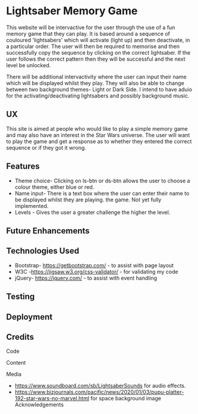 # Lightsaber Memory Game

This website will be intervactive for the user through the use of a fun memory game that they can play.
It is based around a sequence of couloured 'lightsabers' which will activate (light up) and then deactivate, in a 
particular order. The user will then be required to memorise and then successfully copy the sequence by clicking
on the correct lightsaber. If the user follows the correct pattern then they will be successful and the next level 
be unlocked.

There will be additional intervactivity where the user can input their name which will be displayed whilst they
play. They will also be able to change between two background themes- Light or Dark Side. I intend to have aduio for
the activating/deactivating lightsabers and possibly background music.

## UX
This site is aimed at people who would like to play a simple memory game and may also have an interest in the Star Wars
universe.
The user will want to play the game and get a response as to whether they entered the correct sequence or if they
got it wrong.
## Features
* Theme choice- Clicking on ls-btn or ds-btn allows the user to choose a colour theme, either blue or red.
* Name input- There is a text box where the user can enter their name to be displayed whilst they are playing.
              the game. Not yet fully implemented.
* Levels - Gives the user a greater challenge the higher the level.

## Future Enhancements

## Technologies Used
* Bootstrap- https://getbootstrap.com/ - to assist with page layout
* W3C -https://jigsaw.w3.org/css-validator/ - for validating my code
* jQuery- https://jquery.com/ - to assist with event handling

## Testing





## Deployment


## Credits
Code


Content


Media      
* https://www.soundboard.com/sb/LightsaberSounds for audio effects.
* https://www.bizjournals.com/pacific/news/2020/01/03/pupu-platter-192-star-wars-no-marvel.html for space background image
Acknowledgements

